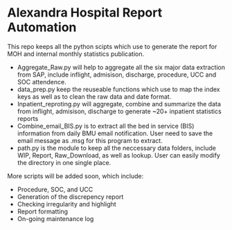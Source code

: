 # Alexandra Hospital Report Automation
This repo keeps all the python scipts which use to generate the report for MOH and internal monthly statistics publication.
* Aggregate_Raw.py will help to aggregate all the six major data extraction from SAP, include inflight, admisison, discharge, procedure, UCC and SOC attendence.
* data_prep.py keep the reuseable functions which use to map the index keys as well as to clean the raw data and date format.
* Inpatient_reproting.py will aggregate, combine and summarize the data from inflight, admisison, discharge to generate ~20+ inpatient statistics reports
* Combine_email_BIS.py is to extract all the bed in service (BIS) information from daily BMU email notification.  User need to save the email message as .msg for this program to extract.
* path.py is the module to keep all the neccessary data folders, include WIP, Report, Raw_Download, as well as lookup. User can easily modify the directory in one single place.

More scripts will be added soon, which include:
* Procedure, SOC, and UCC
* Generation of the discrepency report
* Checking irregularity and highlight
* Report formatting
* On-going maintenance log
